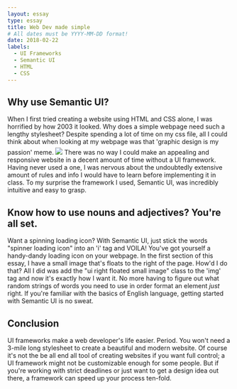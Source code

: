 ```yaml
---
layout: essay
type: essay
title: Web Dev made simple
# All dates must be YYYY-MM-DD format!
date: 2018-02-22
labels:
  - UI Frameworks
  - Semantic UI
  - HTML
  - CSS
---
```


## Why use Semantic UI?
When I first tried creating a website using HTML and CSS alone, I was horrified by how 2003 it looked. Why does a simple webpage need such a lengthy stylesheet? Despite spending a lot of time on my css file, all I could think about when looking at my webpage was that 'graphic design is my passion' meme. <img class="ui right floated small image" style="margin-top: 5px" src="{{ site.baseurl }}/images/graphicdes.jpg"> There was no way I could make an appealing and responsive website in a decent amount of time without a UI framework. Having never used a one, I was nervous about the undoubtedly extensive amount of rules and info I would have to learn before implementing it in class. To my surprise the framework I used, Semantic UI, was incredibly intuitive and easy to grasp. 

## Know how to use nouns and adjectives? You're all set.
Want a spinning loading icon? With Semantic UI, just stick the words "spinner loading icon" into an 'i' tag and VOILA! You've got yourself a handy-dandy loading icon on your webpage. In the first section of this essay, I have a small image that's floats to the right of the page. How'd I do that? All I did was add the "ui right floated small image" class to the 'img' tag and now it's exactly how I want it. No more having to figure out what random strings of words you need to use in order format an element <i>just</i> right. If you're familiar with the basics of English language, getting started with Semantic UI is no sweat. 


## Conclusion
UI frameworks make a web developer's life easier. Period. You won't need a 3-mile long stylesheet to create a beautiful and modern website. Of course it's not the be all end all tool of creating websites if you want full control; a UI framework might not be customizable enough for some people. But if you're working with strict deadlines or just want to get a design idea out there, a framework can speed up your process ten-fold. 



